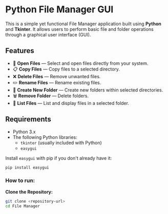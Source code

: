 # Python File Manager GUI

This is a simple yet functional File Manager application built using **Python** and **Tkinter**. It allows users to perform basic file and folder operations through a graphical user interface (GUI).

## Features

- 📂 **Open Files** — Select and open files directly from your system.
- 📋 **Copy Files** — Copy files to a selected directory.
- ❌ **Delete Files** — Remove unwanted files.
- ✏️ **Rename Files** — Rename existing files.
- 📁 **Create New Folder** — Create new folders within selected directories.
- 🗑️ **Remove Folder** — Delete folders.
- 📃 **List Files** — List and display files in a selected folder.

## Requirements

- Python 3.x
- The following Python libraries:
  - `tkinter` (usually included with Python)
  - `easygui`

Install `easygui` with pip if you don't already have it:
```bash
pip install easygui
```
### How to run:
  **Clone the Repository:**
   ```bash
   git clone <repository-url>
   cd File Manager
